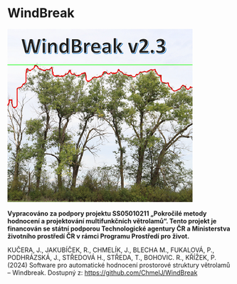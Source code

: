 # WindBreak
![Image](https://github.com/ChmelJ/WindBreak/blob/main/splash.png)

**Vypracováno za podpory projektu SS05010211 „Pokročilé metody hodnocení a projektování multifunkčních větrolamů“. Tento projekt je financován se státní podporou Technologické agentury ČR a Ministerstva životního prostředí ČR v rámci Programu Prostředí pro život.**

KUČERA, J., JAKUBÍČEK, R., CHMELÍK, J., BLECHA M., FUKALOVÁ, P., PODHRÁZSKÁ, J., STŘEDOVÁ H., STŘEDA, T., BOHOVIC. R., KŘÍŽEK, P. (2024) Software pro automatické hodnocení prostorové struktury větrolamů – Windbreak. Dostupný z: https://github.com/ChmelJ/WindBreak
